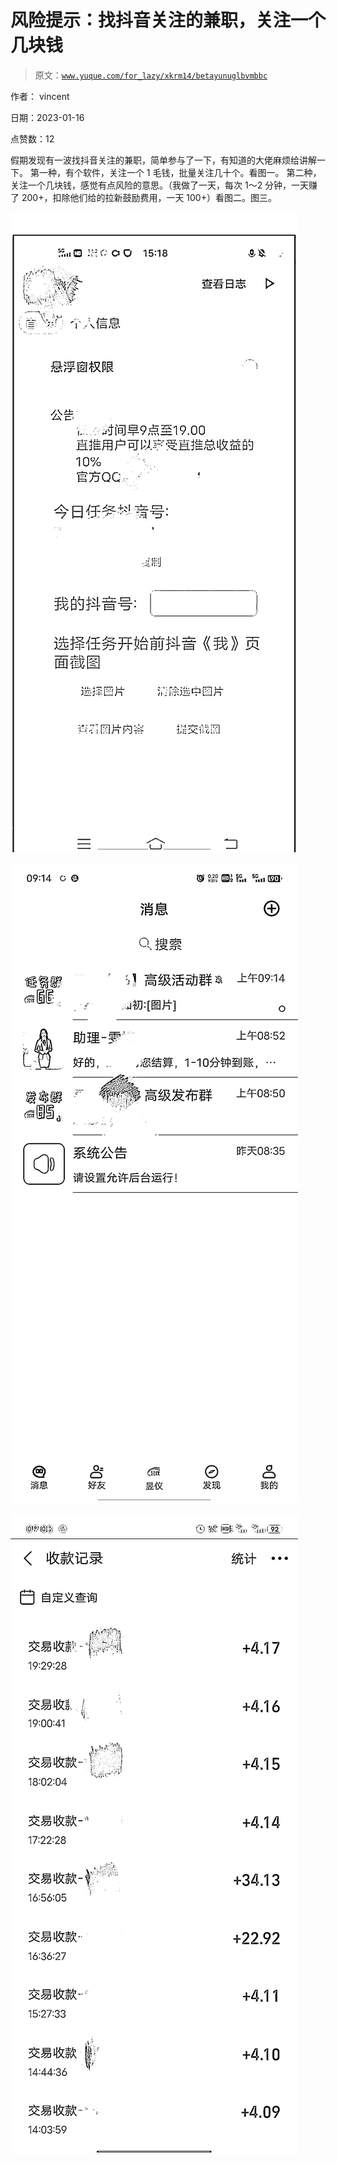 # 风险提示：找抖音关注的兼职，关注一个几块钱

> 原文：[`www.yuque.com/for_lazy/xkrm14/betayunuglbvmbbc`](https://www.yuque.com/for_lazy/xkrm14/betayunuglbvmbbc)



作者： vincent 

日期：2023-01-16 

点赞数：12 

假期发现有一波找抖音关注的兼职，简单参与了一下，有知道的大佬麻烦给讲解一下。 第一种，有个软件，关注一个 1 毛钱，批量关注几十个。看图一。 第二种，关注一个几块钱，感觉有点风险的意思。（我做了一天，每次 1～2 分钟，一天赚了 200+，扣除他们给的拉新鼓励费用，一天 100+）看图二。图三。 

![](img/3869d073ea7cc2fd2f49546bcde0c49c.png)  

![](img/4082e4c3e5b9645d642241128fd7c339.png) 

![](img/0e711762adb735af6647d74a501218b1.png)  

